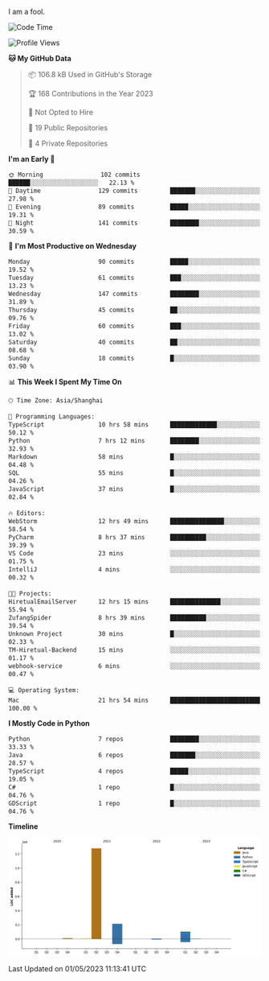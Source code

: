 I am a fool.

<!--START_SECTION:waka-->
![Code Time](http://img.shields.io/badge/Code%20Time-367%20hrs%2058%20mins-blue)

![Profile Views](http://img.shields.io/badge/Profile%20Views-21-blue)

**🐱 My GitHub Data** 

> 📦 106.8 kB Used in GitHub's Storage 
 > 
> 🏆 168 Contributions in the Year 2023
 > 
> 🚫 Not Opted to Hire
 > 
> 📜 19 Public Repositories 
 > 
> 🔑 4 Private Repositories 
 > 
**I'm an Early 🐤** 

```text
🌞 Morning                102 commits         ██████░░░░░░░░░░░░░░░░░░░   22.13 % 
🌆 Daytime                129 commits         ███████░░░░░░░░░░░░░░░░░░   27.98 % 
🌃 Evening                89 commits          █████░░░░░░░░░░░░░░░░░░░░   19.31 % 
🌙 Night                  141 commits         ████████░░░░░░░░░░░░░░░░░   30.59 % 
```
📅 **I'm Most Productive on Wednesday** 

```text
Monday                   90 commits          █████░░░░░░░░░░░░░░░░░░░░   19.52 % 
Tuesday                  61 commits          ███░░░░░░░░░░░░░░░░░░░░░░   13.23 % 
Wednesday                147 commits         ████████░░░░░░░░░░░░░░░░░   31.89 % 
Thursday                 45 commits          ██░░░░░░░░░░░░░░░░░░░░░░░   09.76 % 
Friday                   60 commits          ███░░░░░░░░░░░░░░░░░░░░░░   13.02 % 
Saturday                 40 commits          ██░░░░░░░░░░░░░░░░░░░░░░░   08.68 % 
Sunday                   18 commits          █░░░░░░░░░░░░░░░░░░░░░░░░   03.90 % 
```


📊 **This Week I Spent My Time On** 

```text
🕑︎ Time Zone: Asia/Shanghai

💬 Programming Languages: 
TypeScript               10 hrs 58 mins      █████████████░░░░░░░░░░░░   50.12 % 
Python                   7 hrs 12 mins       ████████░░░░░░░░░░░░░░░░░   32.93 % 
Markdown                 58 mins             █░░░░░░░░░░░░░░░░░░░░░░░░   04.48 % 
SQL                      55 mins             █░░░░░░░░░░░░░░░░░░░░░░░░   04.26 % 
JavaScript               37 mins             █░░░░░░░░░░░░░░░░░░░░░░░░   02.84 % 

🔥 Editors: 
WebStorm                 12 hrs 49 mins      ███████████████░░░░░░░░░░   58.54 % 
PyCharm                  8 hrs 37 mins       ██████████░░░░░░░░░░░░░░░   39.39 % 
VS Code                  23 mins             ░░░░░░░░░░░░░░░░░░░░░░░░░   01.75 % 
IntelliJ                 4 mins              ░░░░░░░░░░░░░░░░░░░░░░░░░   00.32 % 

🐱‍💻 Projects: 
HiretualEmailServer      12 hrs 15 mins      ██████████████░░░░░░░░░░░   55.94 % 
ZufangSpider             8 hrs 39 mins       ██████████░░░░░░░░░░░░░░░   39.54 % 
Unknown Project          30 mins             █░░░░░░░░░░░░░░░░░░░░░░░░   02.33 % 
TM-Hiretual-Backend      15 mins             ░░░░░░░░░░░░░░░░░░░░░░░░░   01.17 % 
webhook-service          6 mins              ░░░░░░░░░░░░░░░░░░░░░░░░░   00.47 % 

💻 Operating System: 
Mac                      21 hrs 54 mins      █████████████████████████   100.00 % 
```

**I Mostly Code in Python** 

```text
Python                   7 repos             ████████░░░░░░░░░░░░░░░░░   33.33 % 
Java                     6 repos             ███████░░░░░░░░░░░░░░░░░░   28.57 % 
TypeScript               4 repos             █████░░░░░░░░░░░░░░░░░░░░   19.05 % 
C#                       1 repo              █░░░░░░░░░░░░░░░░░░░░░░░░   04.76 % 
GDScript                 1 repo              █░░░░░░░░░░░░░░░░░░░░░░░░   04.76 % 
```



**Timeline**

![Lines of Code chart](https://raw.githubusercontent.com/VeejaLiu/VeejaLiu/master/assets/bar_graph.png)


 Last Updated on 01/05/2023 11:13:41 UTC
<!--END_SECTION:waka-->
